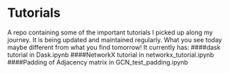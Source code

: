 # Tutorials
A repo containing some of the important tutorials I picked up along my journey. 
It is being updated and maintained regularly. 
What you see today maybe different from what you find tomorrow! 
It currently has:
####dask tutorial in Dask.ipynb
####NetworkX tutorial in networkx_tutorial.ipynb
####Padding of Adjacency matrix in GCN_test_padding.ipynb
